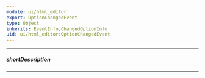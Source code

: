 ```yaml
---
module: ui/html_editor
export: OptionChangedEvent
type: Object
inherits: EventInfo,ChangedOptionInfo
uid: ui/html_editor:OptionChangedEvent
---
```

---
##### shortDescription
<!-- Description goes here -->

---
<!-- Description goes here -->